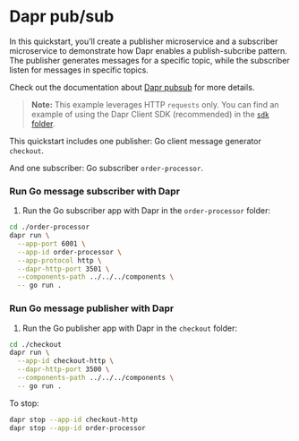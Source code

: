 # Dapr pub/sub

In this quickstart, you'll create a publisher microservice and a subscriber microservice to demonstrate how Dapr enables a publish-subcribe pattern. The publisher generates messages for a specific topic, while the subscriber listen for messages in specific topics.

Check out the documentation about [Dapr pubsub](https://docs.dapr.io/developing-applications/building-blocks/pubsub/) for more details.

> **Note:** This example leverages HTTP `requests` only. You can find an example of using the Dapr Client SDK (recommended) in the [`sdk` folder](../sdk/).

This quickstart includes one publisher: Go client message generator `checkout`.

And one subscriber: Go subscriber `order-processor`.

### Run Go message subscriber with Dapr

1. Run the Go subscriber app with Dapr in the `order-processor` folder:

<!-- STEP
name: Run Go subscriber
expected_stdout_lines:
  - '== APP == Subscriber received: {"orderId":10}'
  - "Exited App successfully"
expected_stderr_lines:
output_match_mode: substring
background: true
sleep: 15
-->

```bash
cd ./order-processor
dapr run \
  --app-port 6001 \
  --app-id order-processor \
  --app-protocol http \
  --dapr-http-port 3501 \
  --components-path ../../../components \
  -- go run .
```

<!-- END_STEP -->

### Run Go message publisher with Dapr

1. Run the Go publisher app with Dapr in the `checkout` folder:

<!-- STEP
name: Run Go publisher
expected_stdout_lines:
  - '== APP == Published data:  {"orderId":1}'
  - '== APP == Published data:  {"orderId":2}'
  - "Exited App successfully"
expected_stderr_lines:
output_match_mode: substring
background: true
sleep: 15
-->

```bash
cd ./checkout
dapr run \
  --app-id checkout-http \
  --dapr-http-port 3500 \
  --components-path ../../../components \
  -- go run .
```

<!-- END_STEP -->

To stop:

```bash
dapr stop --app-id checkout-http
dapr stop --app-id order-processor
```
